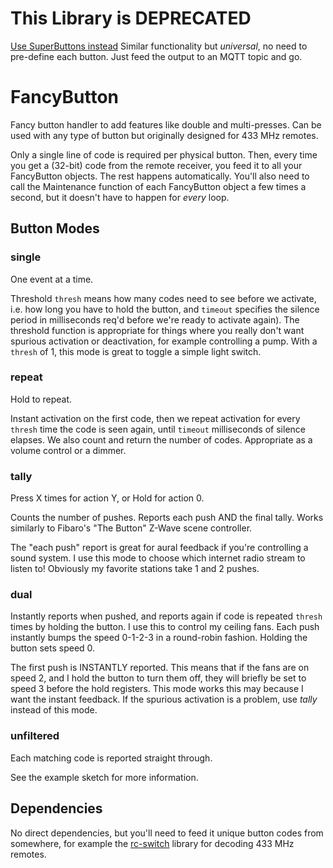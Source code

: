# This Library is DEPRECATED

[Use SuperButtons instead](https://github.com/leifclaesson/SuperButtons)
Similar functionality but _universal_, no need to pre-define each button. Just feed the output to an MQTT topic and go.



# FancyButton
Fancy button handler to add features like double and multi-presses. Can be used with any type of button but originally designed for 433 MHz remotes.

Only a single line of code is required per physical button.
Then, every time you get a (32-bit) code from the remote receiver, you feed it to all your FancyButton objects. The rest happens automatically.
You'll also need to call the Maintenance function of each FancyButton object a few times a second, but it doesn't have to happen for _every_ loop.

## Button Modes

### single

One event at a time.

Threshold `thresh` means how many codes need to see before we activate, i.e. how long you have to hold the button, and `timeout` specifies the silence period in milliseconds req'd before we're ready to activate again). The threshold function is appropriate for things where you really don't want spurious activation or deactivation, for example controlling a pump.
With a `thresh` of 1, this mode is great to toggle a simple light switch.


### repeat

Hold to repeat.

Instant activation on the first code, then we repeat activation for every `thresh` time the code is seen again, until `timeout` milliseconds of silence elapses. We also count and return the number of codes.
Appropriate as a volume control or a dimmer.



### tally

Press X times for action Y, or Hold for action 0.

Counts the number of pushes. Reports each push AND the final tally.
Works similarly to Fibaro's "The Button" Z-Wave scene controller.

The "each push" report is great for aural feedback if you're controlling a sound system. I use this mode to choose which internet radio stream to listen to! Obviously my favorite stations take 1 and 2 pushes.


### dual

Instantly reports when pushed, and reports again if code is repeated `thresh` times by holding the button.
I use this to control my ceiling fans.
Each push instantly bumps the speed 0-1-2-3 in a round-robin fashion. Holding the button sets speed 0.

The first push is INSTANTLY reported. This means that if the fans are on speed 2, and I hold the button to turn them off, they will briefly be set to speed 3 before the hold registers.
This mode works this may because I want the instant feedback. If the spurious activation is a problem, use _tally_ instead of this mode.


### unfiltered

Each matching code is reported straight through.


See the example sketch for more information.




## Dependencies

No direct dependencies, but you'll need to feed it unique button codes from somewhere, for example the [rc-switch](https://github.com/sui77/rc-switch) library for decoding 433 MHz remotes.
